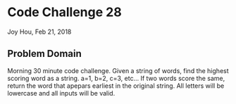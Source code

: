 # Code Challenge 28 
Joy Hou, Feb 21, 2018

## Problem Domain
Morning 30 minute code challenge. Given a string of words, find the highest scoring word as a string. a=1, b=2, c=3, etc... If two words score the same, return the word that apepars earliest in the original string. All letters will be lowercase and all inputs will be valid.